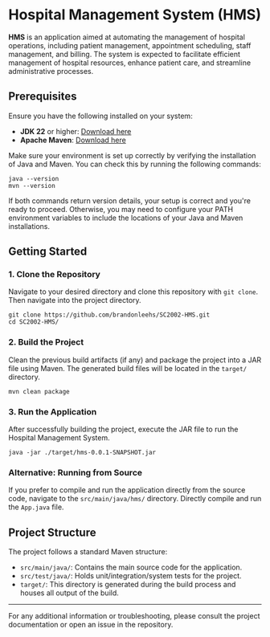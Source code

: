 # Hospital Management System (HMS)

**HMS** is an application aimed at automating the management of hospital operations, including patient management, appointment scheduling, staff management, and billing. The system is expected to facilitate efficient management of hospital resources, enhance patient care, and streamline administrative processes.

## Prerequisites

Ensure you have the following installed on your system:

- **JDK 22** or higher: [Download here](https://www.oracle.com/sg/java/technologies/downloads/)
- **Apache Maven**: [Download here](https://maven.apache.org/download.cgi)

Make sure your environment is set up correctly by verifying the installation of Java and Maven. You can check this by running the following commands:

```
java --version
mvn --version
```

If both commands return version details, your setup is correct and you're ready to proceed. Otherwise, you may need to configure your PATH environment variables to include the locations of your Java and Maven installations.

## Getting Started

### 1. Clone the Repository

Navigate to your desired directory and clone this repository with `git clone`. Then navigate into the project directory.

```
git clone https://github.com/brandonleehs/SC2002-HMS.git
cd SC2002-HMS/
```

### 2. Build the Project

Clean the previous build artifacts (if any) and package the project into a JAR file using Maven. The generated build files will be located in the `target/` directory.

```
mvn clean package
```

### 3. Run the Application

After successfully building the project, execute the JAR file to run the Hospital Management System.

```
java -jar ./target/hms-0.0.1-SNAPSHOT.jar
```

### Alternative: Running from Source

If you prefer to compile and run the application directly from the source code, navigate to the `src/main/java/hms/` directory. Directly compile and run the `App.java` file.

## Project Structure

The project follows a standard Maven structure:

- `src/main/java/`: Contains the main source code for the application.
- `src/test/java/`: Holds unit/integration/system tests for the project.
- `target/`: This directory is generated during the build process and houses all output of the build.

---

For any additional information or troubleshooting, please consult the project documentation or open an issue in the repository.
